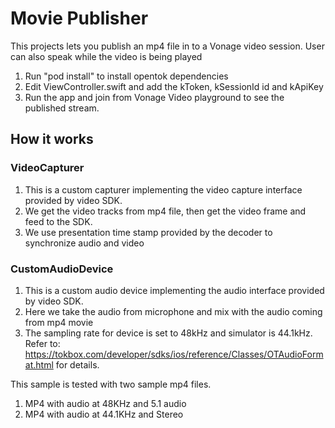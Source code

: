 # Movie Publisher 

This projects lets you publish an mp4 file in to a Vonage video session. User can also speak while the video is being played

1. Run "pod install" to install opentok dependencies
2. Edit ViewController.swift and add the kToken, kSessionId id and kApiKey
3. Run the app and join from Vonage Video playground to see the published stream.

## How it works

### VideoCapturer
1. This is a custom capturer implementing the video capture interface provided by video SDK. 
2. We get the video tracks from mp4 file, then get the video frame and feed to the SDK.
3. We use presentation time stamp provided by the decoder to synchronize audio and video

### CustomAudioDevice
1. This is a custom audio device implementing the audio interface provided by video SDK. 
2. Here we take the audio from microphone and mix with the audio coming from mp4 movie
3. The sampling rate for device is set to 48kHz and simulator is 44.1kHz. Refer to: https://tokbox.com/developer/sdks/ios/reference/Classes/OTAudioFormat.html for details.


This sample is tested with two sample mp4 files.

1. MP4 with audio at 48KHz and 5.1 audio
2. MP4 with audio at 44.1KHz and Stereo

